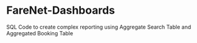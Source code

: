 # FareNet-Dashboards
SQL Code to create complex reporting using Aggregate Search Table and Aggregated Booking Table
